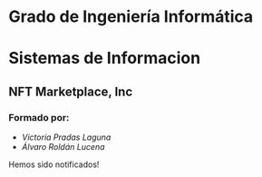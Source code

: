 # Grado de Ingeniería Informática
# Sistemas de Informacion
## NFT Marketplace, Inc
### Formado por:
* *Victoria Pradas Laguna*
* *Álvaro Roldán Lucena*

Hemos sido notificados!
